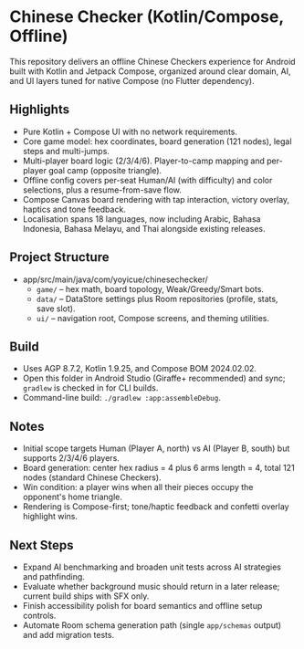 # Chinese Checker (Kotlin/Compose, Offline)

This repository delivers an offline Chinese Checkers experience for Android built with Kotlin and Jetpack Compose, organized around clear domain, AI, and UI layers tuned for native Compose (no Flutter dependency).

## Highlights
- Pure Kotlin + Compose UI with no network requirements.
- Core game model: hex coordinates, board generation (121 nodes), legal steps and multi-jumps.
- Multi-player board logic (2/3/4/6). Player-to-camp mapping and per-player goal camp (opposite triangle).
- Offline config covers per-seat Human/AI (with difficulty) and color selections, plus a resume-from-save flow.
- Compose Canvas board rendering with tap interaction, victory overlay, haptics and tone feedback.
- Localisation spans 18 languages, now including Arabic, Bahasa Indonesia, Bahasa Melayu, and Thai alongside existing releases.

## Project Structure
- app/src/main/java/com/yoyicue/chinesechecker/
  - `game/` – hex math, board topology, Weak/Greedy/Smart bots.
  - `data/` – DataStore settings plus Room repositories (profile, stats, save slot).
  - `ui/` – navigation root, Compose screens, and theming utilities.

## Build
- Uses AGP 8.7.2, Kotlin 1.9.25, and Compose BOM 2024.02.02.
- Open this folder in Android Studio (Giraffe+ recommended) and sync; `gradlew` is checked in for CLI builds.
- Command-line build: `./gradlew :app:assembleDebug`.

## Notes
- Initial scope targets Human (Player A, north) vs AI (Player B, south) but supports 2/3/4/6 players.
- Board generation: center hex radius = 4 plus 6 arms length = 4, total 121 nodes (standard Chinese Checkers).
- Win condition: a player wins when all their pieces occupy the opponent's home triangle.
- Rendering is Compose-first; tone/haptic feedback and confetti overlay highlight wins.

## Next Steps
- Expand AI benchmarking and broaden unit tests across AI strategies and pathfinding.
- Evaluate whether background music should return in a later release; current build ships with SFX only.
- Finish accessibility polish for board semantics and offline setup controls.
- Automate Room schema generation path (single `app/schemas` output) and add migration tests.

